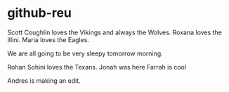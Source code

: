 # github-reu

Scott Coughlin loves the Vikings and always the Wolves.
Roxana loves the Illini.
Maria loves the Eagles.

We are all going to be very sleepy tomorrow morning.

Rohan Sohini loves the Texans.
Jonah was here
Farrah is cool

Andres is making an edit.

